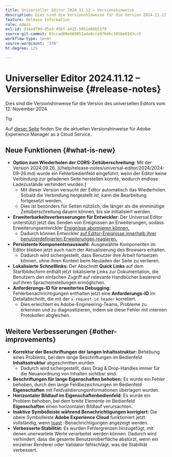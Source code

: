 ```yaml
---
title: Universeller Editor 2024.11.12 – Versionshinweise
description: Dies sind die Versionshinweise für die Version 2024.11.12 des universellen Editors.
feature: Release Information
role: Admin
exl-id: d16ed78d-d5a3-45bf-a415-5951e60b53f9
source-git-commit: 03ccad00e689052ada8cca976d6c385be01d3cc9
workflow-type: tm+mt
source-wordcount: '370'
ht-degree: 12%

---
```



# Universeller Editor 2024.11.12 – Versionshinweise {#release-notes}

Dies sind die Versionshinweise für die Version des universellen Editors vom 12. November 2024.

>[!TIP]
>
>Auf [dieser Seite](/help/release-notes/release-notes-cloud/release-notes-current.md) finden Sie die aktuellen Versionshinweise für Adobe Experience Manager as a Cloud Service.

## Neue Funktionen {#what-is-new}

* **Option zum Wiederholen der CORS-Zeitüberschreitung:** Mit der Version 2024.09.26, ](/help/release-notes/universal-editor/2024/2024-09-26.md) wurde ein Fehlerbedienfeld eingeführt, wenn der Editor keine Verbindung zur geladenen Seite herstellen konnte, wodurch endlose Ladezustände verhindert wurden.[
   * Mit dieser Version versucht der Editor automatisch das Wiederholen. Sobald die Verbindung hergestellt ist, kann die Bearbeitung fortgesetzt werden.
   * Dies ist besonders für Seiten nützlich, die länger als die einminütige Zeitüberschreitung dauern können, bis sie initialisiert werden.
* **Erweiterbarkeitsverbesserungen für Entwickler:** Der Universal Editor unterstützt jetzt das Senden von Ereignissen an Erweiterungen, sodass Erweiterungsentwickler [Ereignisse abonnieren können.](/help/implementing/universal-editor/events.md)
   * Dadurch können Entwickler [auf Editor-Ereignisse innerhalb ihrer benutzerdefinierten Erweiterungen reagieren.](/help/implementing/universal-editor/customizing.md#extending)
* **Persistente Komponentenauswahl:** Ausgewählte Komponenten im Editor bleiben jetzt auch nach der Aktualisierung des Browsers erhalten.
   * Dadurch wird sichergestellt, dass Benutzer ihre Arbeit fortsetzen können, ohne ihren Kontext beim Neuladen der Seite zu verlieren.
* **Lokalisierte Schnelllinks:** Der Abschnitt **Quick Links** auf dem Startbildschirm enthält jetzt lokalisierte Links zur Dokumentation, die Benutzern den einfachen Zugriff auf relevante Handbücher basierend auf ihren Spracheinstellungen ermöglichen.
* **Anforderungs-ID für erweitertes Debugging:** Fehlerbenachrichtigungen enthalten jetzt eine **Anforderungs-ID** im Detailabschnitt, die mit der `x-request-id header` korreliert.
   * Dies erleichtert es Adobe-Engineering-Teams, Probleme zu erkennen und zu diagnostizieren, indem sie diese Fehler mit internen Protokollen abgleichen.

## Weitere Verbesserungen {#other-improvements}

* **Korrektur der Beschriftungen der langen Inhaltsstruktur:** Behebung eines Problems, bei dem lange Beschriftungen im Bedienfeld **Inhaltsstruktur** abgeschnitten wurden
   * Dadurch wird sichergestellt, dass Drag &amp; Drop-Handles immer für die Neuanordnung von Inhalten sichtbar sind.
* **Beschriftungen für lange Eigenschaften behoben:** Es wurde ein Fehler behoben, durch den lange Feldbezeichnungen im Bedienfeld **Eigenschaften** mit Feldvalidierungsinformationen überlagert wurden.
* **Horizontaler Bildlauf im Eigenschaftenbedienfeld:** Es wurde ein Problem behoben, bei dem breite Elemente im Bedienfeld **Eigenschaften** einen horizontalen Bildlauf verursachten.
* **Inaktive Symbolleiste während Benachrichtigungen korrigiert:** Die obere Symbolleiste **Adobe Experience Cloud** funktioniert jetzt vollständig, wenn [toast](https://spectrum.adobe.com/page/toast/) -Benachrichtigungen angezeigt werden.
* **Verbesserte Stabilität:** Es wurden Fehlergrenzen hinzugefügt, mit denen unerwartete Werte verarbeitet werden können. Dadurch wird verhindert, dass die gesamte Benutzeroberfläche abstürzt, wenn ein einzelner Renderer oder Validator fehlschlägt, was die Stabilität verbessert.
